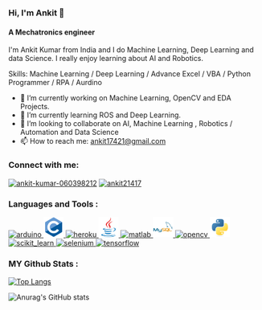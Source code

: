 ### Hi, I'm Ankit 👋 

#### A Mechatronics engineer
I'm Ankit Kumar from India and I do Machine Learning, Deep Learning and data Science. I really enjoy learning about AI and Robotics.


Skills: Machine Learning / Deep Learning / Advance Excel / VBA / Python Programmer / RPA / Aurdino  

- 🔭 I’m currently working on Machine Learning, OpenCV and EDA Projects. 
- 🌱 I’m currently learning ROS and Deep Learning. 
- 👯 I’m looking to collaborate on AI, Machine Learning , Robotics / Automation and Data Science 
- 📫 How to reach me: ankit17421@gmail.com 

<h3 id="connect-with-me" align="left">Connect with me:</h3>
<p align="left">
 <a href="https://linkedin.com/in/ankit-kumar-060398212" target="blank"><img align="center" src="https://image0.flaticon.com/icons/png/128/174/174857.png" alt="ankit-kumar-060398212" height="40" width="40" /></a>
  <a href="https://instagram.com/ankit21417" target="blank"><img align="center" src="https://image.flaticon.com/icons/png/512/1409/1409946.png" alt="ankit21417" height="40" width="40" /></a>
</p>


<h3 align="left">Languages and Tools :</h3>
<p align="left"> <a href="https://www.arduino.cc/" target="_blank"> <img src="https://cdn.worldvectorlogo.com/logos/arduino-1.svg" alt="arduino" width="40" height="40"/> </a> <a href="https://www.cprogramming.com/" target="_blank"> <img src="https://raw.githubusercontent.com/devicons/devicon/master/icons/c/c-original.svg" alt="c" width="40" height="40"/> </a> <a href="https://heroku.com" target="_blank"> <img src="https://www.vectorlogo.zone/logos/heroku/heroku-icon.svg" alt="heroku" width="40" height="40"/> </a> <a href="https://www.java.com" target="_blank"> <img src="https://raw.githubusercontent.com/devicons/devicon/master/icons/java/java-original.svg" alt="java" width="40" height="40"/> </a> <a href="https://www.mathworks.com/" target="_blank"> <img src="https://upload.wikimedia.org/wikipedia/commons/2/21/Matlab_Logo.png" alt="matlab" width="40" height="40"/> </a> <a href="https://www.mysql.com/" target="_blank"> <img src="https://raw.githubusercontent.com/devicons/devicon/master/icons/mysql/mysql-original-wordmark.svg" alt="mysql" width="40" height="40"/> </a> <a href="https://opencv.org/" target="_blank"> <img src="https://www.vectorlogo.zone/logos/opencv/opencv-icon.svg" alt="opencv" width="40" height="40"/> </a> <a href="https://www.python.org" target="_blank"> <img src="https://raw.githubusercontent.com/devicons/devicon/master/icons/python/python-original.svg" alt="python" width="40" height="40"/> </a> <a href="https://scikit-learn.org/" target="_blank"> <img src="https://upload.wikimedia.org/wikipedia/commons/0/05/Scikit_learn_logo_small.svg" alt="scikit_learn" width="40" height="40"/> </a> <a href="https://www.selenium.dev" target="_blank"> <img src="https://raw.githubusercontent.com/detain/svg-logos/780f25886640cef088af994181646db2f6b1a3f8/svg/selenium-logo.svg" alt="selenium" width="40" height="40"/> </a> <a href="https://www.tensorflow.org" target="_blank"> <img src="https://www.vectorlogo.zone/logos/tensorflow/tensorflow-icon.svg" alt="tensorflow" width="40" height="40"/> </a> </p>


<h3 align="left">MY Github Stats :</h3>

[![Top Langs](https://github-readme-stats.vercel.app/api/top-langs/?username=ankitkumar174&theme=radical)](https://github.com/anuraghazra/github-readme-stats)



![Anurag's GitHub stats](https://github-readme-stats.vercel.app/api?username=ankitkumar174&show_icons=true&theme=radical)
